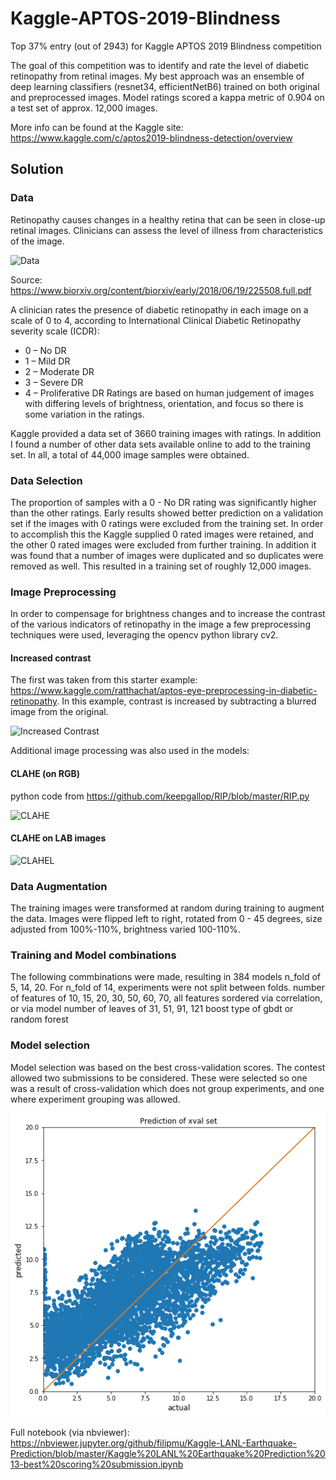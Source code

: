 # Kaggle-APTOS-2019-Blindness
Top 37% entry (out of 2943) for Kaggle APTOS 2019 Blindness competition

The goal of this competition was to identify and rate the level of diabetic retinopathy from retinal images.  My best approach was an ensemble of deep learning classifiers (resnet34, efficientNetB6) trained on both original and preprocessed images.  Model ratings scored a kappa metric of 0.904 on a test set of approx. 12,000 images.  

More info can be found at the Kaggle site: https://www.kaggle.com/c/aptos2019-blindness-detection/overview

## Solution

### Data
Retinopathy causes changes in a healthy retina that can be seen in close-up retinal images.  Clinicians can assess the level of illness from characteristics of the image.

![Data](https://github.com/filipmu/Kaggle-APTOS-2019-Blindness/blob/master/doc_images/diabetic%20retinopathy%201.png)

Source: https://www.biorxiv.org/content/biorxiv/early/2018/06/19/225508.full.pdf

A clinician rates the presence of diabetic  retinopathy in each image on a scale of 0 to 4, according to International Clinical Diabetic Retinopathy severity scale (ICDR):
* 0 – No DR
* 1 – Mild DR
* 2 – Moderate DR
* 3 – Severe DR
* 4 – Proliferative DR
Ratings are based on human judgement of images with differing levels of brightness, orientation, and focus so there is some variation in the ratings.

Kaggle provided a data set of 3660 training images with ratings.  In addition I found a number of other data sets available online to add to the training set.  In all, a total of 44,000 image samples were obtained.  

### Data Selection
The proportion of samples with a 0 - No DR rating was significantly higher than the other ratings.  Early results showed better prediction on a validation set if the images with 0 ratings were excluded from the training set.  In order to accomplish this the Kaggle supplied 0 rated images were retained, and the other 0 rated images were excluded from further training.  In addition it was found that a number of images were duplicated and so duplicates were removed as well.  This resulted in a training set of roughly 12,000 images.

### Image Preprocessing
In order to compensage for brightness changes and to increase the contrast of the various indicators of retinopathy in the image a few preprocessing techniques were used, leveraging the opencv python library cv2.

#### Increased contrast
The first was taken from this starter example: https://www.kaggle.com/ratthachat/aptos-eye-preprocessing-in-diabetic-retinopathy.  In this example, contrast is increased by subtracting a blurred image from the original.

![Increased Contrast](https://github.com/filipmu/Kaggle-APTOS-2019-Blindness/blob/master/doc_images/blur%20contrast%20images.png)

Additional image processing was also used in the models:

#### CLAHE (on RGB)
python code from https://github.com/keepgallop/RIP/blob/master/RIP.py

![CLAHE](https://github.com/filipmu/Kaggle-APTOS-2019-Blindness/blob/master/doc_images/clahe%20processed.png)

#### CLAHE on LAB images

![CLAHEL](https://github.com/filipmu/Kaggle-APTOS-2019-Blindness/blob/master/doc_images/clahel%20processed.png)

### Data Augmentation

The training images were transformed at random during training to augment the data.  Images were flipped left to right, rotated from 0 - 45 degrees, size adjusted from 100%-110%, brightness varied 100-110%.


### Training and Model combinations
The following commbinations were made, resulting in 384 models
n_fold of 5, 14, 20.  For n_fold of 14, experiments were not split between folds.
number of features of 10, 15, 20, 30, 50, 60, 70, all
features sordered via correlation, or via model
number of leaves of 31, 51, 91, 121
boost type of gbdt or random forest

### Model selection
Model selection was based on the best cross-validation scores.  The contest allowed two submissions to be considered. These were selected so one was a result of cross-validation which does not group experiments, and one where experiment grouping was allowed. 

![MPreds](https://raw.githubusercontent.com/filipmu/Kaggle-LANL-Earthquake-Prediction/master/preds.png)

Full notebook (via nbviewer): https://nbviewer.jupyter.org/github/filipmu/Kaggle-LANL-Earthquake-Prediction/blob/master/Kaggle%20LANL%20Earthquake%20Prediction%2013-best%20scoring%20submission.ipynb
